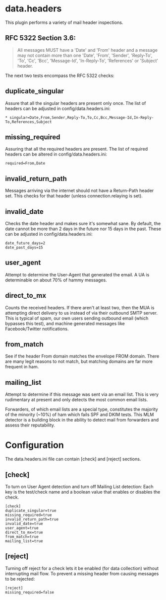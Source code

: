 # data.headers

This plugin performs a variety of mail header inspections.


## RFC 5322 Section 3.6:

> All messages MUST have a 'Date' and 'From' header and a message may not contain
> more than one 'Date', 'From', 'Sender', 'Reply-To', 'To', 'Cc', 'Bcc',
> 'Message-Id', 'In-Reply-To', 'References' or 'Subject' header.

The next two tests encompass the RFC 5322 checks:

## duplicate\_singular

Assure that all the singular headers are present only once. The list of
headers can be adjusted in config/data.headers.ini:

    * singular=Date,From,Sender,Reply-To,To,Cc,Bcc,Message-Id,In-Reply-To,References,Subject

## missing\_required

Assuring that all the required headers are present. The list of required
headers can be altered in config/data.headers.ini:

    required=From,Date

## invalid\_return\_path

Messages arriving via the internet should not have a Return-Path header set.
This checks for that header (unless connection.relaying is set).

## invalid\_date

Checks the date header and makes sure it's somewhat sane. By default, the date
cannot be more than 2 days in the future nor 15 days in the past. These can be
adjusted in config/data.headers.ini:

    date_future_days=2
    date_past_days=15

## user\_agent

Attempt to determine the User-Agent that generated the email. A UA is
determinable on about 70% of hammy messages.

## direct\_to\_mx

Counts the received headers. If there aren't at least two, then the MUA is
attempting direct delivery to us instead of via their outbound SMTP server.
This is typical of spam, our own users sending outbound email (which bypasses
this test), and machine generated messages like Facebook/Twitter
notifications.

## from\_match

See if the header From domain matches the envelope FROM domain. There are many
legit reasons to not match, but matching domains are far more frequent in ham.

## mailing\_list

Attempt to determine if this message was sent via an email list. This is very
rudimentary at present and only detects the most common email lists.

Forwarders, of which email lists are a special type, constitutes the majority
of the minority (~10%) of ham which fails SPF and DKIM tests. This MLM
detector is a building block in the ability to detect mail from forwarders
and assess their reputability.

# Configuration

The data.headers.ini file can contain [check] and [reject] sections.

## [check]

To turn on User Agent detection and turn off Mailing List detection:
Each key is the test/check name and a boolean value that enables or disables the check.

    [check]
    duplicate_singular=true
    missing_required=true
    invalid_return_path=true
    invalid_date=true
    user_agent=true
    direct_to_mx=true
    from_match=true
    mailing_list=true


## [reject]

Turning off reject for a check lets it be enabled (for data collection)
without interrupting mail flow. To prevent a missing header from causing
messages to be rejected:

    [reject]
    missing_required=false
